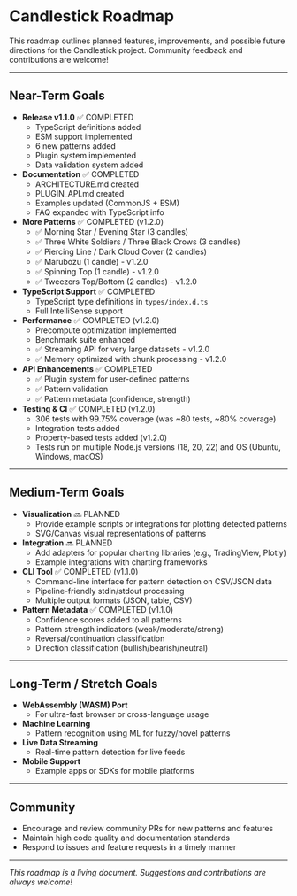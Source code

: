 # Candlestick Roadmap

This roadmap outlines planned features, improvements, and possible future directions for the Candlestick project. Community feedback and contributions are welcome!

---

## Near-Term Goals

- **Release v1.1.0** ✅ COMPLETED
  - TypeScript definitions added
  - ESM support implemented
  - 6 new patterns added
  - Plugin system implemented
  - Data validation system added
- **Documentation** ✅ COMPLETED
  - ARCHITECTURE.md created
  - PLUGIN_API.md created
  - Examples updated (CommonJS + ESM)
  - FAQ expanded with TypeScript info
- **More Patterns** ✅ COMPLETED (v1.2.0)
  - ✅ Morning Star / Evening Star (3 candles)
  - ✅ Three White Soldiers / Three Black Crows (3 candles)
  - ✅ Piercing Line / Dark Cloud Cover (2 candles)
  - ✅ Marubozu (1 candle) - v1.2.0
  - ✅ Spinning Top (1 candle) - v1.2.0
  - ✅ Tweezers Top/Bottom (2 candles) - v1.2.0
- **TypeScript Support** ✅ COMPLETED
  - TypeScript type definitions in `types/index.d.ts`
  - Full IntelliSense support
- **Performance** ✅ COMPLETED (v1.2.0)
  - Precompute optimization implemented
  - Benchmark suite enhanced
  - ✅ Streaming API for very large datasets - v1.2.0
  - ✅ Memory optimized with chunk processing - v1.2.0
- **API Enhancements** ✅ COMPLETED
  - ✅ Plugin system for user-defined patterns
  - ✅ Pattern validation
  - ✅ Pattern metadata (confidence, strength)
- **Testing & CI** ✅ COMPLETED (v1.2.0)
  - 306 tests with 99.75% coverage (was ~80 tests, ~80% coverage)
  - Integration tests added
  - Property-based tests added (v1.2.0)
  - Tests run on multiple Node.js versions (18, 20, 22) and OS (Ubuntu, Windows, macOS)

---

## Medium-Term Goals

- **Visualization** 🔜 PLANNED
  - Provide example scripts or integrations for plotting detected patterns
  - SVG/Canvas visual representations of patterns
- **Integration** 🔜 PLANNED
  - Add adapters for popular charting libraries (e.g., TradingView, Plotly)
  - Example integrations with charting frameworks
- **CLI Tool** ✅ COMPLETED (v1.1.0)
  - Command-line interface for pattern detection on CSV/JSON data
  - Pipeline-friendly stdin/stdout processing
  - Multiple output formats (JSON, table, CSV)
- **Pattern Metadata** ✅ COMPLETED (v1.1.0)
  - Confidence scores added to all patterns
  - Pattern strength indicators (weak/moderate/strong)
  - Reversal/continuation classification
  - Direction classification (bullish/bearish/neutral)

---

## Long-Term / Stretch Goals

- **WebAssembly (WASM) Port**
  - For ultra-fast browser or cross-language usage
- **Machine Learning**
  - Pattern recognition using ML for fuzzy/novel patterns
- **Live Data Streaming**
  - Real-time pattern detection for live feeds
- **Mobile Support**
  - Example apps or SDKs for mobile platforms

---

## Community

- Encourage and review community PRs for new patterns and features
- Maintain high code quality and documentation standards
- Respond to issues and feature requests in a timely manner

---

_This roadmap is a living document. Suggestions and contributions are always welcome!_
